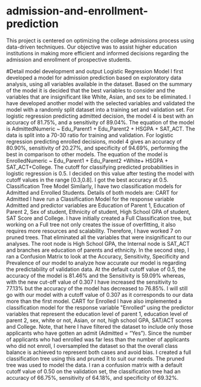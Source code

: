 # admission-and-enrollment-prediction
This project is centered on optimizing the college admissions process using data-driven techniques. Our objective was to assist higher education institutions in making more efficient and informed decisions
regarding the admission and enrollment of prospective students.


#Detail model development and output
Logistic Regression Model
I first developed a model for admission prediction based on exploratory data analysis, using all variables 
available in the dataset. Based on the summary of the model it is decided that the best variables to consider 
and the variables that are insignificant like White, Asian, and sex to be eliminated. 
I have developed another model with the selected variables and validated the model with a randomly split 
dataset into a training set and validation set. For logistic regression predicting admitted decision, the model 
4 is best with an accuracy of 81.75%, and a sensitivity of 89.04%. The equation of the model is AdmittedNumeric ~ 
Edu_Parent1 + Edu_Parent2 + HSGPA + SAT_ACT. The data is split into a 70-30 ratio for training and 
validation. For logistic regression predicting enrolled decisions, model 4 gives an accuracy of 80.90%, 
sensitivity of 20.27%, and specificity of 94.69%, performing the best in comparison to other models. The 
equation of the model is EnrolledNumeric ~ Edu_Parent1 + Edu_Parent2 +White+ HSGPA + 
SAT_ACT+College. The cutoff for classifying predicted probabilities in logistic regression is 0.5. I decided 
on this value after testing the model with cutoff values in the range [0.3,0.8]. I got the best accuracy at 0.5.
Classification Tree Model
Similarly, I have two classification models for Admitted and Enrolled Students. Details of both models 
are:
CART for Admitted 
I have run a Classification Model for the response variable Admitted and predictor variables are Education 
of Parent 1, Education of Parent 2, Sex of student, Ethnicity of student, High School GPA of student, SAT 
Score and College. I have initially created a Full Classification tree, but working on a Full tree not only 
creates the issue of overfitting, it also requires more resources and scalability. Therefore, I have worked 
7 on pruned trees. That eliminated all the variables that were insignificant to our analyses. The root node is 
High School GPA, the Internal node is SAT_ACT and branches are education of parents and ethnicity. 
In the second step, I ran a Confusion Matrix to look at the Accuracy, Sensitivity, Specificity and 
Prevalence of our model to analyze how accurate our model is regarding the predictability of validation 
data. At the default cutoff value of 0.5, the accuracy of the model is 81.46% and the Sensitivity is 59.09% whereas, 
with the new cut-off value of 0.307 I have increased the sensitivity to 77.13% but the accuracy of the 
model has decreased to 76.85%. I will still go with our model with a cutoff value of 0.307 as it 
corresponds to our data more than the first model. 
CART for Enrolled
I have also implemented a classification model for the response variable "Enrolled” using the predictor 
variables that represent the education level of parent 1, education level of parent 2, sex, white or not, Asian,
or not, high school GPA, SAT/ACT scores and College. Note, that here I have filtered the dataset to 
include only those applicants who have gotten an admit (Admitted = “Yes”). Since the number of 
applicants who had enrolled was far less than the number of applicants who did not enroll, I 
oversampled the dataset so that the overall class balance is achieved to represent both cases and avoid 
bias. I created a full classification tree using this and pruned it to suit our needs. The pruned tree was 
used to model the data. I ran a confusion matrix with a default cutoff value of 0.50 on the validation 
set, the classification tree had an accuracy of 66.75%, sensitivity of 64.18%, and specificity of 69.32%.
